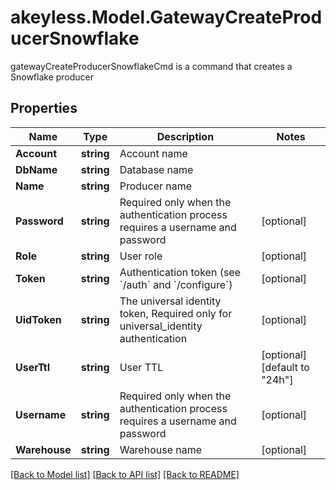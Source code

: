 # akeyless.Model.GatewayCreateProducerSnowflake
gatewayCreateProducerSnowflakeCmd is a command that creates a Snowflake producer
## Properties

Name | Type | Description | Notes
------------ | ------------- | ------------- | -------------
**Account** | **string** | Account name | 
**DbName** | **string** | Database name | 
**Name** | **string** | Producer name | 
**Password** | **string** | Required only when the authentication process requires a username and password | [optional] 
**Role** | **string** | User role | [optional] 
**Token** | **string** | Authentication token (see &#x60;/auth&#x60; and &#x60;/configure&#x60;) | [optional] 
**UidToken** | **string** | The universal identity token, Required only for universal_identity authentication | [optional] 
**UserTtl** | **string** | User TTL | [optional] [default to "24h"]
**Username** | **string** | Required only when the authentication process requires a username and password | [optional] 
**Warehouse** | **string** | Warehouse name | [optional] 

[[Back to Model list]](../README.md#documentation-for-models) [[Back to API list]](../README.md#documentation-for-api-endpoints) [[Back to README]](../README.md)

